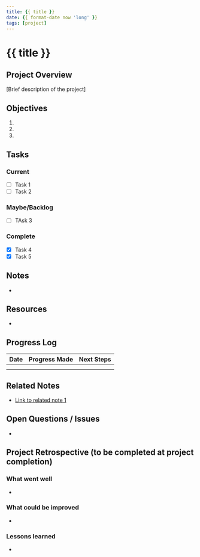 ```yaml
---
title: {{ title }}
date: {{ format-date now 'long' }}
tags: [project]
---
```


# {{ title }}

## Project Overview

[Brief description of the project]

## Objectives

1.
2.
3.

## Tasks

### Current

- [ ] Task 1
- [ ] Task 2

### Maybe/Backlog

- [ ] TAsk 3

### Complete

- [x] Task 4
- [x] Task 5

## Notes

-

## Resources

-

## Progress Log

| Date   | Progress Made   | Next Steps   |
| ------ | --------------- | ------------ |
|        |                 |              |
|        |                 |              |

## Related Notes

- [Link to related note 1]()

## Open Questions / Issues

-

## Project Retrospective (to be completed at project completion)

### What went well

-

### What could be improved

-

### Lessons learned

-

